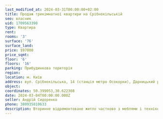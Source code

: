 ```yaml
---
last_modified_at: 2024-03-31T00:00:00+02:00
title: Продаж трикімнатної квартири на Срібнокільській
seo: власник
uid: 1709563390
type: Квартира
rent:
rooms: '3'
surface: '76'
surface_land:
price: $97000
price_sqmt:
floor: '6'
floors: '16'
parking: Прибудинкова територія
region:
location: м. Київ
address: вул. Срібнокільська, 14 (станція метро Осокорки), Дарницький район
object:
coordinates: 50.399053,30.622308
date: 2024-03-04T00:00:00.000Z
seller: Андрій Сидоренко
phone: 380935810633
description: Вторинне відремонтоване житло частково з меблями і технікою, придатне і готове для проживання
---
```

